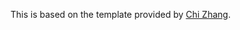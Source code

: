 This is based on the template provided by [Chi Zhang](https://github.com/andreaczhang/qtwAcademic).


